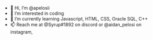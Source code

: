 - 👋 Hi, I’m @apelosii
- 👀 I’m interested in coding
- 🌱 I’m currently learning Javascript, HTML, CSS, Oracle SQL, C++
- 📫 Reach me at @Syrup#1892 on discord or @aidan_pelosi on instagram, 
